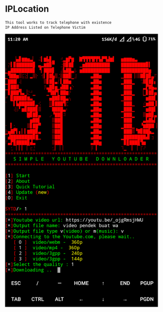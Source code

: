 # IPLocation
```
This tool works to track telephone with existence
IP Address Listed on Telephone Victim
```
<img src ='https://github.com/karjok/SYTD/blob/master/Screenshot_2018-12-21-11-20-12-120_com.termux.png'/>
